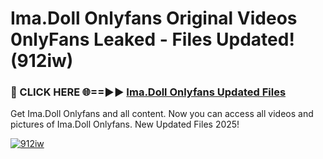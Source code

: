 # Ima.Doll Onlyfans Original Videos 0nlyFans Leaked - Files Updated! (912iw)

<h3>🔴 CLICK HERE 🌐==►► <a href="https://tinyurl.com/2m67pmp6" rel="nofollow">Ima.Doll Onlyfans Updated Files</a></h3>

Get Ima.Doll Onlyfans and all content. Now you can access all videos and pictures of Ima.Doll Onlyfans. New Updated Files 2025!

[![912iw](https://i.imgur.com/H4QAA4z.gif)](https://tinyurl.com/2m67pmp6)